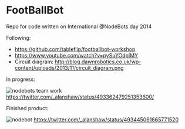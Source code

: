 FootBallBot
===========

Repo for code written on International @NodeBots day 2014

Following:
- https://github.com/tableflip/footballbot-workshop
- https://www.youtube.com/watch?v=pySuYOdplMY
- Circuit diagram: http://blog.dawnrobotics.co.uk/wp-content/uploads/2013/11/circuit_diagram.png

In progress:

![nodebots team work](https://pbs.twimg.com/media/BtjGjvtCcAA_c45.jpg)
https://twitter.com/_alanshaw/status/493362479251353600/

Finished product:

![nodebot](https://pbs.twimg.com/media/BtkRqb7CcAA0yT8.jpg)
https://twitter.com/_alanshaw/status/493445061665771520
